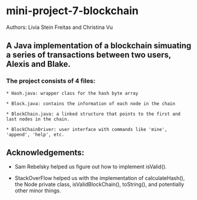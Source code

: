 # mini-project-7-blockchain

Authors: Livia Stein Freitas and Christina Vu

## A Java implementation of a blockchain simuating a series of transactions between two users, Alexis and Blake. 

### The project consists of 4 files:

	* Hash.java: wrapper class for the hash byte array
 
	* Block.java: contains the information of each node in the chain
 
	* BlockChain.java: a linked structure that points to the first and last nodes in the chain. 
 
	* BlockChainDriver: user interface with commands like 'mine', 'append', 'help', etc.

## Acknowledgements:

* Sam Rebelsky helped us figure out how to implement isValid().

* StackOverFlow helped us with the implementation of calculateHash(), the Node private class, isValidBlockChain(), toString(), and potentially other minor things.
